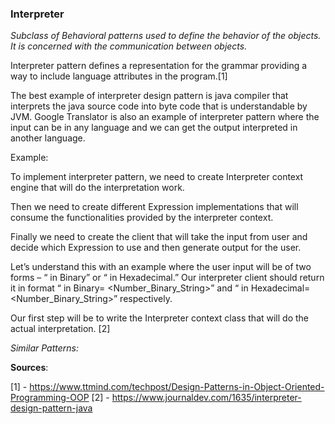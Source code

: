 <h3>Interpreter</h3>

<p><i>Subclass of Behavioral patterns used to define the behavior of the objects. It is concerned with the communication between objects.</i></p>
<p>Interpreter pattern defines a representation for the grammar providing a way to include language attributes in the program.[1]</p>
<p>
The best example of interpreter design pattern is java compiler that interprets the java source code into byte code that is understandable by JVM. Google Translator is also an example of interpreter pattern where the input can be in any language and we can get the output interpreted in another language.
</p>

Example:

To implement interpreter pattern, we need to create Interpreter context engine that will do the interpretation work.

Then we need to create different Expression implementations that will consume the functionalities provided by the interpreter context.

Finally we need to create the client that will take the input from user and decide which Expression to use and then generate output for the user.

Let’s understand this with an example where the user input will be of two forms – “<Number> in Binary” or “<Number> in Hexadecimal.” Our interpreter client should return it in format “<Number> in Binary= <Number_Binary_String>” and “<Number> in Hexadecimal= <Number_Binary_String>” respectively.

Our first step will be to write the Interpreter context class that will do the actual interpretation.
[2]


<i>Similar Patterns: </i>

<b>Sources</b>:

[1] - https://www.ttmind.com/techpost/Design-Patterns-in-Object-Oriented-Programming-OOP
[2] - https://www.journaldev.com/1635/interpreter-design-pattern-java